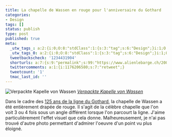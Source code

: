 ```yaml
---
title: La chapelle de Wassen en rouge pour l'anniversaire du Gothard
categories:
- Design
tags: []
status: publish
type: post
published: true
meta:
  _utw_tags_: a:2:{i:0;O:8:"stdClass":1:{s:3:"tag";s:6:"Design";}i:1;O:8:"stdClass":1:{s:3:"tag";s:6:"Flickr";}}
  _utw_tags_0: a:2:{i:0;O:8:"stdClass":1:{s:3:"tag";s:6:"Design";}i:1;O:8:"stdClass":1:{s:3:"tag";s:6:"Flickr";}}
  tweetbackscheck: '1234431904'
  shorturls: a:7:{s:9:"permalink";s:99:"https://www.alienlebarge.ch/2007/09/06/la-chapelle-de-wassen-en-rouge-pour-lanniversaire-du-gothard/";s:7:"tinyurl";s:25:"https://tinyurl.com/c8yazj";s:4:"isgd";s:17:"https://is.gd/ilR4";s:5:"bitly";s:18:"https://bit.ly/jFAY";s:5:"snipr";s:22:"https://snipr.com/bab1l";s:5:"snurl";s:22:"https://snurl.com/bab1l";s:7:"snipurl";s:24:"https://snipurl.com/bab1l";}
  twittercomments: a:1:{i:1176206580;s:7:"retweet";}
  tweetcount: '1'
  tmac_last_id: ''
---
```

 <img src="https://farm2.static.flickr.com/1197/1332133769_5d09fb050b.jpg" alt="Verpackte Kapelle von Wassen" />
<em><a href="https://www.flickr.com/photos/clande/1332133769/" title="photo sharing">Verpackte Kapelle von Wassen</a></em>

Dans le cadre des <a href="https://mct.sbb.ch/mct/fr/reiselust/freizeit/messen_events/events/reisen-gottardo.htm" title="125 ans de la ligne du Gothard sur le site des CFF">125 ans de la ligne du Gothard</a>, la chapelle de Wassen a été entièrement drapée de rouge. Il s'agit de la célèbre chapelle que l'on voit 3 ou 4 fois sous un angle différent lorsque l'on parcourt la ligne.
J'aime particulièrement l'effet visuel que cela donne. Malheureusement, je n'ai pas trouvé d'autre photo permettant d'admirer l'oeuvre d'un point vu plus éloigné.
